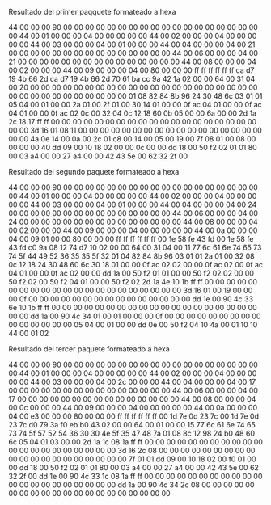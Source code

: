 Resultado del primer paqquete formateado a hexa

44 00 00 00 90 00 00 00 00 00 00 00 00 00 00 00
00 00 00 00 00 00 00 00 44 00 01 00 00 00 04 00
00 00 00 00 44 00 02 00 00 00 04 00 00 00 00 00
44 00 03 00 00 00 04 00 01 00 00 00 44 00 04 00
00 00 04 00 21 00 00 00 00 00 00 00 00 00 00 00
00 00 00 00 44 00 06 00 00 00 04 00 21 00 00 00
00 00 00 00 00 00 00 00 00 00 00 00 44 00 08 00
00 00 04 00 02 00 00 00 44 00 09 00 00 00 04 00
80 00 00 00 ff ff ff ff ff ff ca d7 19 4b 66 2d
ca d7 19 4b 66 2d 70 61 ba cc 9a 42 1a 02 00 00
64 00 31 04 00 20 00 00 00 00 00 00 00 00 00 00
00 00 00 00 00 00 00 00 00 00 00 00 00 00 00 00
00 00 00 00 00 00 01 08 82 84 8b 96 24 30 48 6c
03 01 01 05 04 00 01 00 00 2a 01 00 2f 01 00 30
14 01 00 00 0f ac 04 01 00 00 0f ac 04 01 00 00
0f ac 02 0c 00 32 04 0c 12 18 60 0b 05 00 00 6a
00 00 2d 1a 2c 18 17 ff ff 00 00 00 00 00 00 00
00 00 00 00 00 00 00 00 00 00 00 00 00 00 3d 16
01 08 11 00 00 00 00 00 00 00 00 00 00 00 00 00
00 00 00 00 00 00 4a 0e 14 00 0a 00 2c 01 c8 00
14 00 05 00 19 00 7f 08 01 00 08 00 00 00 00 40
dd 09 00 10 18 02 00 00 0c 00 00 dd 18 00 50 f2
02 01 01 80 00 03 a4 00 00 27 a4 00 00 42 43 5e
00 62 32 2f 00

Resultado del segundo paquete formateado a hexa

44 00 00 00 90 00 00 00 00 00 00 00 00 00 00 00
00 00 00 00 00 00 00 00 44 00 01 00 00 00 04 00
00 00 00 00 44 00 02 00 00 00 04 00 00 00 00 00
44 00 03 00 00 00 04 00 01 00 00 00 44 00 04 00
00 00 04 00 24 00 00 00 00 00 00 00 00 00 00 00
00 00 00 00 44 00 06 00 00 00 04 00 24 00 00 00
00 00 00 00 00 00 00 00 00 00 00 00 44 00 08 00
00 00 04 00 02 00 00 00 44 00 09 00 00 00 04 00
00 00 00 00 44 00 0a 00 00 00 04 00 09 01 00 00
80 00 00 00 ff ff ff ff ff ff 00 1e 58 fe 43 fd
00 1e 58 fe 43 fd c0 9a 08 12 74 d7 10 02 00 00
64 00 31 04 00 11 77 6c 61 6e 74 65 73 74 5f 44
49 52 36 35 35 5f 32 01 04 82 84 8b 96 03 01 01
2a 01 00 32 08 0c 12 18 24 30 48 60 6c 30 18 01
00 00 0f ac 02 02 00 00 0f ac 02 00 0f ac 04 01
00 00 0f ac 02 00 00 dd 1a 00 50 f2 01 01 00 00
50 f2 02 02 00 00 50 f2 02 00 50 f2 04 01 00 00
50 f2 02 2d 1a 4e 10 1b ff ff 00 00 00 00 00 00
00 00 00 00 00 00 00 00 00 00 00 00 00 00 00 3d
16 01 00 19 00 00 00 0f 00 00 00 00 00 00 00 00
00 00 00 00 00 00 00 dd 1e 00 90 4c 33 6e 10 1b
ff ff 00 00 00 00 00 00 00 00 00 00 00 00 00 00
00 00 00 00 00 00 00 dd 1a 00 90 4c 34 01 00 01
00 00 00 0f 00 00 00 00 00 00 00 00 00 00 00 00
00 00 00 05 04 00 01 00 00 dd 0e 00 50 f2 04 10
4a 00 01 10 10 44 00 01 02

Resultado del tercer paquete formateado a hexa

44 00 00 00 90 00 00 00 00 00 00 00 00 00 00 00
00 00 00 00 00 00 00 00 44 00 01 00 00 00 04 00
00 00 00 00 44 00 02 00 00 00 04 00 00 00 00 00
44 00 03 00 00 00 04 00 2c 00 00 00 44 00 04 00
00 00 04 00 17 00 00 00 00 00 00 00 00 00 00 00
00 00 00 00 44 00 06 00 00 00 04 00 17 00 00 00
00 00 00 00 00 00 00 00 00 00 00 00 44 00 08 00
00 00 04 00 0c 00 00 00 44 00 09 00 00 00 04 00
00 00 00 00 44 00 0a 00 00 00 04 00 e3 00 00 00
80 00 00 00 ff ff ff ff ff ff 00 1d 7e 0d 23 7c
00 1d 7e 0d 23 7c d0 79 3a f0 eb b0 43 02 00 00
64 00 01 00 00 15 77 6c 61 6e 74 65 73 74 5f 57
52 54 36 30 30 4e 5f 35 47 48 7a 01 08 8c 12 98
24 b0 48 60 6c 05 04 01 03 00 00 2d 1a 1c 08 1a
ff ff 00 00 00 00 00 00 00 00 00 00 00 00 00 00
00 00 00 00 00 00 00 3d 16 2c 08 00 00 00 00 00
00 00 00 00 00 00 00 00 00 00 00 00 00 00 00 7f
01 01 dd 09 00 10 18 02 00 f0 01 00 00 dd 18 00
50 f2 02 01 01 80 00 03 a4 00 00 27 a4 00 00 42
43 5e 00 62 32 2f 00 dd 1e 00 90 4c 33 1c 08 1a
ff ff 00 00 00 00 00 00 00 00 00 00 00 00 00 00
00 00 00 00 00 00 00 dd 1a 00 90 4c 34 2c 08 00
00 00 00 00 00 00 00 00 00 00 00 00 00 00 00 00
00 00 00
